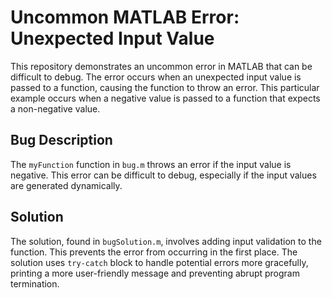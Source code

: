 # Uncommon MATLAB Error: Unexpected Input Value

This repository demonstrates an uncommon error in MATLAB that can be difficult to debug. The error occurs when an unexpected input value is passed to a function, causing the function to throw an error. This particular example occurs when a negative value is passed to a function that expects a non-negative value.

## Bug Description

The `myFunction` function in `bug.m` throws an error if the input value is negative. This error can be difficult to debug, especially if the input values are generated dynamically.

## Solution

The solution, found in `bugSolution.m`, involves adding input validation to the function. This prevents the error from occurring in the first place.  The solution uses `try-catch` block to handle potential errors more gracefully, printing a more user-friendly message and preventing abrupt program termination.
